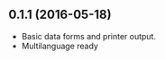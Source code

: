 <a name="0.0.1"></a>
## 0.1.1 (2016-05-18)
- Basic data forms and printer output.
- Multilanguage ready
